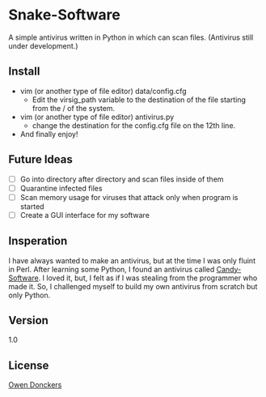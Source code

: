 Snake-Software
==============
A simple antivirus written in Python in which can scan files. (Antivirus still under development.)

Install
-------
- vim (or another type of file editor) data/config.cfg
  - Edit the virsig\_path variable to the destination of the file starting from the / of the system.
- vim (or another type of file editor) antivirus.py
  - change the destination for the config.cfg file on the 12th line.
- And finally enjoy!

Future Ideas
------------
- [ ] Go into directory after directory and scan files inside of them
- [ ] Quarantine infected files
- [ ] Scan memory usage for viruses that attack only when program is started
- [ ] Create a GUI interface for my software

Insperation
-----------
I have always wanted to make an antivirus, but at the time I was only fluint in Perl. After learning some Python, I found an antivirus called [Candy-Software]. I loved it, but, I felt as if I was stealing from the programmer who made it. So, I challenged myself to build my own antivirus from scratch but only Python.

Version
-------
1.0

License
-------
[Owen Donckers]

[Candy-Software]:https://github.com/iskernel/candy-antivirus
[Owen Donckers]:https://github.com/odonckers/Snake-Software/blob/master/LICENSE.md
